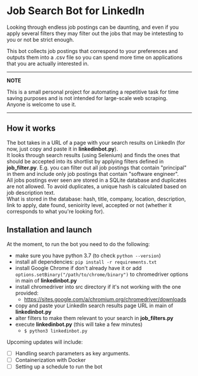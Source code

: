 # Job Search Bot for LinkedIn

Looking through endless job postings can be daunting, and even if you apply several filters they may filter out the jobs that may be intetesting to you or not be strict enough.

This bot collects job postings that correspond to your preferences and outputs them into a .csv file so you can spend more time on applications that you are actually interested in.

___
**NOTE**

This is a small personal project for automating a repetitive task for time saving purposes and is not intended for large-scale web scraping.  
Anyone is welcome to use it.
___

## How it works

The bot takes in a URL of a page with your search results on LinkedIn (for now, just copy and paste it in **linkedinbot.py**).  
It looks through search results (using Selenium) and finds the ones that should be accepted into its shortlist by applying filters defined in **job_filter.py**.  E.g. you can filter out all job postings that contain "principal" in them and include only job postings that contain "software engineer".  
All jobs postings ever seen are stored in a SQLite database and duplicates are not allowed. To avoid duplicates, a unique hash is calculated based on job description text.  
What is stored in the database: hash, title, company, location, description, link to apply, date found, senioirity level, accepted or not (whether it corresponds to what you're looking for).

## Installation and launch

At the moment, to run the bot you need to do the following:

- make sure you have python 3.7 (to check `python --version`)
- install all dependencies: `pip install -r requirements.txt`
- install Google Chrome if don't already have it or add `options.setBinary("/path/to/chrome/binary")` to chromedriver options in main of **linkedinbot.py**
- install chromedriver into src directory if it's not working with the one provided:
  - <https://sites.google.com/a/chromium.org/chromedriver/downloads>
- copy and paste your LinkedIn search results page URL in main of **linkedinbot.py**
- alter filters to make them relevant to your search in **job_filters.py**
- execute **linkedinbot.py** (this will take a few minutes)
  - `$ python3 linkedinbot.py`

Upcoming updates will include:

- [ ] Handling search parameters as key arguments.
- [ ] Containerization with Docker
- [ ] Setting up a schedule to run the bot
